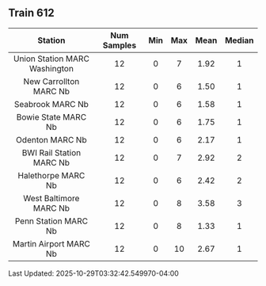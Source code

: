 ## Train 612

| Station | Num Samples | Min | Max | Mean | Median |
| :-----: | :---------: | :-: | :-: | :--: | :----: |
| Union Station MARC Washington | 12 | 0 | 7 | 1.92 | 1 |
| New Carrollton MARC Nb | 12 | 0 | 6 | 1.50 | 1 |
| Seabrook MARC Nb | 12 | 0 | 6 | 1.58 | 1 |
| Bowie State MARC Nb | 12 | 0 | 6 | 1.75 | 1 |
| Odenton MARC Nb | 12 | 0 | 6 | 2.17 | 1 |
| BWI Rail Station MARC Nb | 12 | 0 | 7 | 2.92 | 2 |
| Halethorpe MARC Nb | 12 | 0 | 6 | 2.42 | 2 |
| West Baltimore MARC Nb | 12 | 0 | 8 | 3.58 | 3 |
| Penn Station MARC Nb | 12 | 0 | 8 | 1.33 | 1 |
| Martin Airport MARC Nb | 12 | 0 | 10 | 2.67 | 1 |


Last Updated: 2025-10-29T03:32:42.549970-04:00